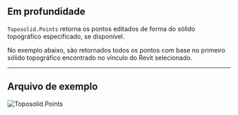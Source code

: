 ## Em profundidade
`Toposolid.Points` retorna os pontos editados de forma do sólido topográfico especificado, se disponível.

No exemplo abaixo, são retornados todos os pontos com base no primeiro sólido topográfico encontrado no vínculo do Revit selecionado.
___
## Arquivo de exemplo

![Toposolid.Points](./Revit.Elements.Toposolid.Points_img.jpg)
